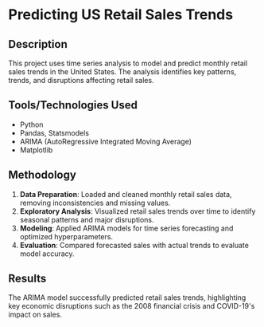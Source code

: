 # Predicting US Retail Sales Trends

## Description  
This project uses time series analysis to model and predict monthly retail sales trends in the United States. The analysis identifies key patterns, trends, and disruptions affecting retail sales.

## Tools/Technologies Used  
- Python  
- Pandas, Statsmodels  
- ARIMA (AutoRegressive Integrated Moving Average)  
- Matplotlib  

## Methodology  
1. **Data Preparation**: Loaded and cleaned monthly retail sales data, removing inconsistencies and missing values.  
2. **Exploratory Analysis**: Visualized retail sales trends over time to identify seasonal patterns and major disruptions.  
3. **Modeling**: Applied ARIMA models for time series forecasting and optimized hyperparameters.  
4. **Evaluation**: Compared forecasted sales with actual trends to evaluate model accuracy.  

## Results  
The ARIMA model successfully predicted retail sales trends, highlighting key economic disruptions such as the 2008 financial crisis and COVID-19's impact on sales. 
